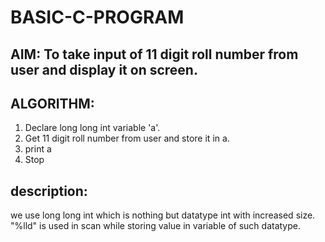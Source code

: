 # BASIC-C-PROGRAM
## AIM: To take input of 11 digit roll number from user and display it on screen.

## ALGORITHM:
1) Declare long long int variable 'a'.
2) Get 11 digit roll number from user and store it in a.
3) print a
4) Stop

## description:
we use long long int which is nothing but datatype int with increased size. "%lld" is used in  scan while storing value in variable of such datatype.
